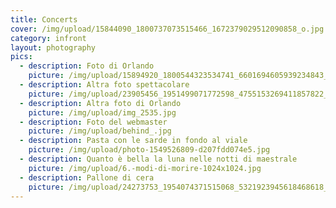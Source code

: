 ```yaml
---
title: Concerts
cover: /img/upload/15844090_1800737073515466_1672379029512090858_o.jpg
category: infront
layout: photography
pics:
  - description: Foto di Orlando
    picture: /img/upload/15894920_1800544323534741_6601694605939234843_n.jpg
  - description: Altra foto spettacolare
    picture: /img/upload/23905456_1951499071772598_4755153269411857822_n.jpg
  - description: Altra foto di Orlando
    picture: /img/upload/img_2535.jpg
  - description: Foto del webmaster
    picture: /img/upload/behind_.jpg
  - description: Pasta con le sarde in fondo al viale
    picture: /img/upload/photo-1549526809-d207fdd074e5.jpg
  - description: Quanto è bella la luna nelle notti di maestrale
    picture: /img/upload/6.-modi-di-morire-1024x1024.jpg
  - description: Pallone di cera
    picture: /img/upload/24273753_1954074371515068_5321923945618468618_o.jpg
---
```

